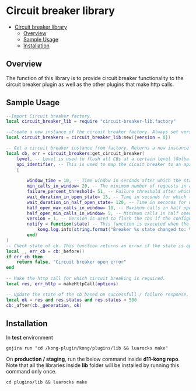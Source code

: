 # Circuit breaker library

- [Circuit breaker library](#circuit-breaker-library)
  - [Overview](#overview)
  - [Sample Usage](#sample-usage)
  - [Installation](#installation)


## Overview

The function of this library is to provide circuit breaker functionality to the circuit breaker plugin as well as the other plugins that make http calls.

## Sample Usage

```lua
--Import Circuit breaker factory.
local circuit_breaker_lib = require "circuit-breaker-lib.factory"

--Create a new instance of the circuit breaker factory. Always set version=0. This is used to flush the circuit breakers when the configuration is changed.
local circuit_breakers = circuit_breaker_lib:new({version = 0})

-- Get a circuit breaker instance from factory. Returns a new instance only if not already created .
local cb, err = circuit_breakers:get_circuit_breaker( 
    level, -- Level is used to flush all CBs at a certain level (Golbal / Service / Route) when cb configuration is changed at that level.                                                      
    api_identifier, -- This is used to map the cicuit breaker to an api.
    {
        
        window_time = 10, -- Time window in seconds after which the state of the cb is reset.
        min_calls_in_window= 20, -- The minimum number of requests in a window that go through the cb after which the breaking strategy is applied.
        failure_percent_threshold= 51, -- Failure threshold after which the cb opens from closed or half open state.
        wait_duration_in_open_state= 15, -- Time in seconds for which the cb remains in open state.
        wait_duration_in_half_open_state= 120, -- Time in seconds for which the cb remains in half open state. 
        half_open_max_calls_in_window= 10, -- Maximum calls in half open state after which **too_many_requests** error is returned.
        half_open_min_calls_in_window= 5, -- Minimum calls in half open state after which the calculation to open/close the circuit is done in half open state.
        version = 1, -- Version is used to flush the cbs if the configuration is changed.
        notify = function(state) -- This function is executed when the state of cb changes.
            kong.log.info(string.format("Breaker %s state changed to: %s", "/co-auth", state._state))
        end}
)
-- Check state of cb. This function returns an error if the state is open or half_open_max_calls_in_window is breached.
local _, err_cb = cb:_before() 
if err_cb then
    return false, "Circuit breaker open error"
end
 
-- Make the http call for which circuit breaking is required.
local res, err_http = makeHttpCall(options)

-- Update the state of the cb based on successfull / failure response.
local ok = res and res.status and res.status < 500
cb:_after(cb._generation, ok) 
```

## Installation

In **test** environment

`gojira run "cd /kong-plugin/kong/plugins/lib && luarocks make"`

On **production / staging**, run the below command inside **d11-kong repo**. Note that all the libraries inside **lib** folder will be installed by running this command only once.

`cd plugins/lib && luarocks make`
